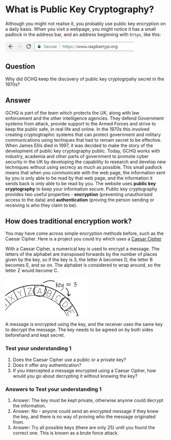 # What is Public Key Cryptography?

Although you might not realise it, you probably use public key encryption on a daily basis. When you visit a webpage, you might notice it has a small padlock in the address bar, and an address beginning with `https`, like this:

  ![HTTPS webpage](images/https.png)

## Question

Why did GCHQ keep the discovery of public key cryptogrpahy secret in the 1970s?

## Answer

GCHQ is part of the team which protects the UK, along with law enforcement and the other intelligence agencies. They defend Government systems from attack, provide support to the Armed Forces and strive to keep the public safe, in real life and online. In the 1970s this involved creating cryptogtraphic systems that can protect government and military communications using techiques that had to remain secret to be effective. When James Ellis died in 1997, it was decided to make the story of the development of public key cryptography public. Today, GCHQ works with industry, academia and other parts of government to promote cyber security in the UK by developing the capability to research and develop new techniques without using secrecy as much as possible.
This small padlock means that when you communicate with the web page, the information sent by you is only able to be read by that web page, and the information it sends back is only able to be read by you. The website uses **public key cryptography** to keep your information secure. Public key cryptography provides two useful properties - __encryption__ (preventing unauthorised access to the data) and __authentication__ (proving the person sending or receiving is who they claim to be).


## How does traditional encryption work?

You may have come across simple encryption methods before, such as the Caesar Cipher. Here is a project you could try which uses a [Caesar Cipher](https://codeclubprojects.org/en-GB/python/secret-messages/)

With a Caesar Cipher, a numerical key is used to encrypt a message. The letters of the alphabet are transposed forwards by the number of places given by the key, so if the key is 3, the letter A becomes D, the letter B becomes E, and so on. The alphabet is considered to wrap around, so the letter Z would become C.

  ![Caesar cipher example](images/messages-wheel-eg.png)

A message is encrypted using the key, and the receiver uses the same key to decrypt the message. The key needs to be agreed on by both sides beforehand and kept secret.

### Test your understanding 1
1. Does the Caesar Cipher use a public or a private key?
1. Does it offer any authentication?
1. If you intercepted a message encrypted using a Caesar Cipher, how would you go about decrypting it without knowing the key?


### Answers to Test your understanding 1
1. Answer: The key must be kept private, otherwise anyone could decrypt the information.
1. Answer: No - anyone could send an encrypted message if they knew the key, and there is no way of proving who the message originated from.
1. Answer: Try all possible keys (there are only 25) until you found the correct one. This is known as a brute force attack.
